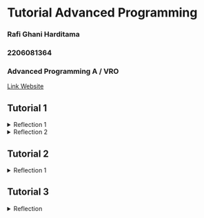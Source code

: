# Tutorial Advanced Programming

### Rafi Ghani Harditama
### 2206081364
### Advanced Programming A / VRO 

[Link Website](https://eshop-rafghan.koyeb.app/)

## Tutorial 1

<details>
<summary>Reflection 1</summary>
Prinsip Clean Code yang diterapkan di tugas ini:

* Meaningful Names
_Meaningful names_ berarti memberikan nama yang bermakna dan deskriptif kepada komponen dalam kode yang kita buat agar pembaca kode dapat dengan mudah memahaminya.

contoh implementasinya:
``` java
public class Product {
    private String productId;
    private String productName;
    private int productQuantity;
}
```

* Function
_Function_ dalam prinsip _clean code_ menekankan pembuatan fungsi dengan ringkas, fokus, dan hanya melakukan satu tugas yang terdefinisi dengan jelas. Fungsi yang baik harus memiliki nama yang bermakna, menerima parameter yang sesuai, dan mengembalikan nilai yang relevan. 

contoh implementasinya:
``` java
public Product findById(String id){
    for (Product product : productData){
        if (product.getProductId().equals(id)){
            return product;
        }
    }
    return null;
}
```

* Objects and Data Structures
contoh implementasinya:
``` java
public interface ProductService {
    public Product create(Product product);
    public List <Product> findAll();
    public Product findById(String id);
    public Product editProduct(Product editedProduct);
    public Product deleteProduct(String id);
}
```
``` java
@Service
public class ProductServiceImpl implements ProductService {

    @Autowired
    private ProductRepository productRepository;

    @Override
    public Product create(Product product) {
        productRepository.create(product);
        return product;
    }
    ...
}
```

* Error Handling
Kita dapat menulis _clean code_ yang kuat dengan memperlakukan _error handling_ sebagai masalah tersendiri, yang dapat dipisahkan dari logika utama kode kita. Program kita bisa saja salah, dan programmer bertanggung jawab untuk menangani kemungkinan kesalahan tersebut secara efektif.

contoh implementasinya:
``` java
@Test
void pageTitle_isCorrect(ChromeDriver driver) throws Exception {
    driver.get(baseUrl);
    String pageTitle = driver.getTitle();

    assertEquals("ADV Shop", pageTitle);
} 
```


How to Improve My Code
Setelah meninjau kode saya, ada aspek yang dapat ditingkatkan terkait validasi input. Saat ini, pada halaman create product dan edit product, perlu ditambahkan validasi untuk memastikan bahwa tipe data input sesuai dan jumlah quantity yang diinput tidak boleh negatif.

</details>

<details>
<summary>Reflection 2</summary>

* Unit Test & Code Coverage

Setelah menulis _unit test_, saya merasa lebih percaya diri tentang kebenaran kode saya. _Unit test_ membantu memastikan setiap komponen dari kode bekerja seperti yang diharapkan dan membantu mengeliminasi kesalahan dari kode saya. Jumlah _unit test_ yang dibutuhkan tergantung pada banyaknya fungsi yang ada, biasanya minimal setiap fungsi memiliki satu unit test.

Untuk memastikan unit test kita cukup untuk memverifikasi program kita, kita bisa menggunakan alat analisis _code coverage_. _Code coverage_  mengukur persentase kode sumber yang dijalankan oleh tes kita. Meskipun memiliki _code coverage_ 100%, tidak menjamin bahwa kode kita bebas dari _error_. Kita dapat menggabungkan _code coverage_ dengan teknik pengujian lainnya agar pengujiannya lebih menyeluruh.Teknik ini membantu mengidentifikasi masalah potensial dan memastikan kode berfungsi dengan benar. 

* Number of Items in the Product List

Ketika kita membuat rangkaian _functional test_ baru yang mirip dengan yang sudah ada, ada kemungkinan untuk menimbulkan beberapa masalah baru yang terkait dengan duplikasi kode, yang dapat mengakibatkan beban pemeliharaan yang meningkat dan penurunan kebersihan serta kualitas kode.

Solusi yang dapat kita terapkan adalah dengan melakukan refaktor kode untuk membuat fungsi yang dapat digunakan kembali sehingga kita dapat menghindari duplikasi kode di berbagai rangkaian uji. Selain itu, menggunakan inheritance untuk berbagi kode antara berbagai rangkaian uji juga dapat membantu mengurangi duplikasi. Lalu kita juga dapat mengorganisir rangkaian _functional test_ dengan baik dan mempertimbangkan pengujian otomatis untuk menjaga konsistensi dan mempercepat siklus pengujian.
</details>

## Tutorial 2

<details>
<summary>Reflection 1</summary>

* List the code quality issue(s) that you fixed during the exercise and explain your strategy on fixing them.

    + Tabel pada halaman List Produk tidak memiliki deskripsi. Dapat ditambahkan elemen `<caption>` ke dalam tabel untuk memberikan deskripsi singkat tentang konten tabel tersebut.

    + Field Injection seperti `@Autowired` menyisipkan dependensi ke dalam sebuah kelas melalui properti atau field. Fied injection dapat menyebabkan ketidakjelasan ketergantungan serta kesulitan dalam pengujian. Untuk memperbaiki masalah tersebut dapat dilakukan dengan mengubah field injection menjadi constructor injection pada kelas controller dan service

    + Modifier public pada unit test. Untuk memperbaiki masalah tersebut dapat dilakukan dengan menghapus semua modifier public pada semua kelas test. 

    + Menambahkan Assertion pada `EshopApplicationTests.java`

    + Menghapus semua importan yang tidak terpakai penting untuk menjaga kebersihan dan keterbacaan kode. Importan yang tidak digunakan dapat menyebabkan overhead yang tidak perlu dalam kompilasi dan dapat membingungkan pembaca kode. Oleh karena itu, menghapus impor yang tidak digunakan adalah _best practice_ dalam pengembangan perangkat lunak berbasis Java.

* Look at your CI/CD workflows (GitHub)/pipelines (GitLab). Do you think the current implementation has met the definition of Continuous Integration and Continuous Deployment? Explain the reasons (minimum 3 sentences)!

Menurut saya, implementasi yang saya gunakan telah memenuhi konsep CI/CD dengan menggunakan GitHub Workflows. Setiap kali saya melakukan perubahan yang di push atau pull request ke repository GitHub, secara otomatis akan dilakukan test yang sudah ditentukan dalam ci.yml dan dianalis dengan SonarCloud. Jika pengecekan berhasil, baru bisa dilakukan pull request. Hal tersebut sudah memenuhi konsep Continous Integration yang berguna untuk memastikan setiap perubahan kode tidak merubah fungsionalitasnya. Selain itu, saya juga sudah menerapkan Continous Delivery dengan melakukan deploy secara otomatis ke PaaS Koyeb. 
</details>

## Tutorial 3
<details>
<summary>Reflection</summary>

* Explain what principles you apply to your project!
    + **Single Responsibility Principle(SRP)** : Saya mengimplementasikan SRP dengan memisahkan `Product Controller` dan `Car Controller` yang awalnya berada pada 1 file yang sama menjadi terpisah di filenya masing-masing. Hal tersebut bertujuan untuk memastikan bahwa setiap kelas memiliki tanggung jawabnya sendiri.
    + **Interface Segregation Principle(ISP)** : Saya menerapkan prinsip ISP dengan memisahkan interface `Product Controller` dan interface `Car Controller`. Hal tersebut bertujuan untuk memastikan setiap interface hanya memiliki tanggung jawab yang sesuai dengan kebutuhan modul yang mengimplementasikannya. Sehingga kelas yang berhubungan dengan produk dan yang berhubungan dengan mobil dapat fokus pada tugasnya masing-masing tanpa harus terbebani oleh fungsi yang lain
    + **Dependency Inversion Principle(DIP)** : Saya menerapkan prinsip DIP dengan mengubah `private CarServiceImpl carService;` menjadi `private CarService carService;` pada file `CarController.java`. Hal tersebut saya lakukan untuk menghindari adanya masalah ketika saya melakukan perubahan di `CarServiceImpl`

* Explain the advantages of applying SOLID principles to your project with examples.

    Dengan menerapkan SOLID principles, kode saya menjadi lebih rapi dan bersih sehingga mudah dibaca dan dipahami. Contohnya pada tugas saya ini adalah ketika saya memisahkan `Product Controller` dan `Car Controller`. Awalnya kedua kelas tersebut berada pada satu file yang sama sehingga kode tersebut menjadi sulit untuk dibaca dan dipahami karena sangat kompleks dan panjang. Oleh karena itu, dengan memisahkan kedua class tersebut dapat memudahkan kita untuk membaca dan memahami kode tersebut. Selain itu, kode juga lebih aman ketika ada perubahan karena setiap komponen pada kode saya sudah menjalankan tugasnya masing-masing dan tidak akan merusak kode lain ketika ada perubahan. 
    
* Explain the disadvantages of not applying SOLID principles to your project with examples.

    Jika kita tidak menerapkan SOLID principles pada kode kita, maka kode akan lebih sulit untuk dibaca dan dipahami. Selain itu, kode kita akan lebih sulit untuk dirawat juga. Belum lagi ketika kode kita saling bergantung satu sama lain sehingga ketika kita mengubah sesuatu dapat berdampak langsung ke kode lainnya. Contohnya ketika `CarController` masih bergantung pada `CarServiceImpl`, ketika ada perubahan di `CarServiceImpl` maka akan langsung berdampak dan dapat menyebabkan kerusakan di `CarController` 
</details>